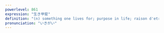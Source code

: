 ```yaml
---
powerlevel: 861
expression: "生き甲斐"
definition: "(n) something one lives for; purpose in life; raison d'etre; (P)"
pronunciation: "いきがい"
---
```

